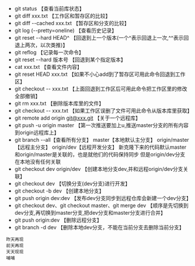 ﻿
- git status 【查看当前库状态】
- git diff xxx.txt 【工作区和暂存区的比较】
- git diff --cached xxx.txt 【暂存区和分支的比较】
- git log (--pretty=oneline) 【查看历史记录】
- git reset --hard HEAD^ 【回退到上一个版本(一个^表示回退上一次,^^表示回退上两次，以次类推)】
- git reflog 【记录每一次命令】
- git reset --hard 版本号 【回退到某个指定版本】
- cat xxx.txt 【查看文件内容】
- git reset HEAD xxx.txt 【如果不小心add到了暂存区可用此命令回退到工作区】
- git checkout -- xxx.txt 【上面回退到工作区后可用此命令把工作区里的修改全部撤销】
- git rm xxx.txt 【删除版本库里的文件】
- git checkout -- xxx.txt 【如果工作区误删了文件可用此命令从版本库里获取】
- git remote add origin git@xxx.git 【关于一个远程库】
- git push -u origin master 【第一次推送要加上u,推送master分支的所有内容到origin远程库上】
- git branch --all【查看所有分支】
  master【本地默认主分支】 origin/master【远程主分支】 origin/dev【远程开发分支】
  新克隆下来的代码默认master和origin/master是关联的，也是就他们的代码保持同步
  但是origin/dev分支在本地没有任何关联
- git checkout dev origin/dev 【创建本地分支dev,并和远程origin/dev分支关联】
- git checkout dev 【切换分支(dev分支)进行开发】
- git checkout -b dev 【创建本地分支】
- git push origin dev:dev 【发布dev分支同步到远程仓库会新建一个dev分支】
- git checkout dev、git checkout master、git merge dev
  【顺序是先切换到dev分支,再切换到master分支,把dev分支和master分支进行合并】
- git push origin:dev 【删除远程分支】
- git branch -d dev 【删除本地dev分支，不能在当前分支去删除当前分支】

```
昨天再现
前天再现
天天现现
哺哺
```